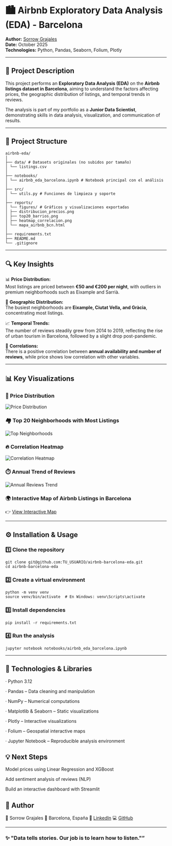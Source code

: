 # 🏙️ Airbnb Exploratory Data Analysis (EDA) - Barcelona

**Author:** [Sorrow Grajales](https://github.com/SfromtheAbyss)  
**Date:** October 2025  
**Technologies:** Python, Pandas, Seaborn, Folium, Plotly  

---

## 📌 Project Description

This project performs an **Exploratory Data Analysis (EDA)** on the **Airbnb listings dataset in Barcelona**, aiming to understand the factors affecting prices, the geographic distribution of listings, and temporal trends in reviews.

The analysis is part of my portfolio as a **Junior Data Scientist**, demonstrating skills in data analysis, visualization, and communication of results.

---

## 🧱 Project Structure
```
airbnb-eda/
│
├── data/ # Datasets originales (no subidos por tamaño)
│ └── listings.csv
│
├── notebooks/
│ └── airbnb_eda_barcelona.ipynb # Notebook principal con el análisis
│
├── src/
│ └── utils.py # Funciones de limpieza y soporte
│
├── reports/
│ └── figures/ # Gráficos y visualizaciones exportadas
│ ├── distribucion_precios.png
│ ├── top20_barrios.png
│ ├── heatmap_correlacion.png
│ └── mapa_airbnb_bcn.html
│
├── requirements.txt
├── README.md
└── .gitignore
```
---

## 🔍 Key Insights

📊 **Price Distribution:**  
Most listings are priced between **€50 and €200 per night**, with outliers in premium neighborhoods such as Eixample and Sarrià.

📍 **Geographic Distribution:**  
The busiest neighborhoods are **Eixample, Ciutat Vella, and Gràcia**, concentrating most listings.

📈 **Temporal Trends:**  
The number of reviews steadily grew from 2014 to 2019, reflecting the rise of urban tourism in Barcelona, followed by a slight drop post-pandemic.

🧩 **Correlations:**  
There is a positive correlation between **annual availability and number of reviews**, while price shows low correlation with other variables.

---

## 📊 Key Visualizations

### 💸 Price Distribution
![Price Distribution](reports/figures/price_distribution.png)

### 🏘️ Top 20 Neighborhoods with Most Listings
![Top Neighborhoods](reports/figures/top20_neighborhoods.png)

### 🔥 Correlation Heatmap
![Correlation Heatmap](reports/figures/correlation_heatmap.png)

### ⏱️ Annual Trend of Reviews
![Annual Reviews Trend](reports/figures/annual_reviews_trend.png)

### 🌍 Interactive Map of Airbnb Listings in Barcelona
👉 [View Interactive Map](reports/figures/airbnb_bcn_map.html)

---

## ⚙️ Installation & Usage

### 1️⃣ Clone the repository
```
git clone git@github.com:TU_USUARIO/airbnb-barcelona-eda.git
cd airbnb-barcelona-eda
```
### 2️⃣ Create a virtual environment
```
python -m venv venv
source venv/bin/activate  # En Windows: venv\Scripts\activate
```
### 3️⃣ Install dependencies
```
pip install -r requirements.txt
```
### 4️⃣ Run the analysis
```
jupyter notebook notebooks/airbnb_eda_barcelona.ipynb
```
---

## 🧠 Technologies & Libraries

· Python 3.12

· Pandas – Data cleaning and manipulation

· NumPy – Numerical computations

· Matplotlib & Seaborn – Static visualizations

· Plotly – Interactive visualizations

· Folium – Geospatial interactive maps

· Jupyter Notebook – Reproducible analysis environment

## 💡 Next Steps

Model prices using Linear Regression and XGBoost

Add sentiment analysis of reviews (NLP)

Build an interactive dashboard with Streamlit

## 👤 Author

📌 Sorrow Grajales
📍 Barcelona, España
🔗 [LinkedIn](https://linkedin.com/in/sforsorrow)
💻 [GitHub](https://github.com/SfromtheAbyss)

---

### ✨ "Data tells stories. Our job is to learn how to listen."”
